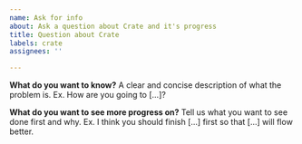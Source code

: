 ```yaml
---
name: Ask for info
about: Ask a question about Crate and it's progress
title: Question about Crate
labels: crate
assignees: ''

---
```


**What do you want to know?**
A clear and concise description of what the problem is. Ex. How are you going to  [...]?

**What do you want to see more progress on?**
Tell us what you want to see done first and why. Ex. I think you should finish [...] first so that [...] will flow better.
